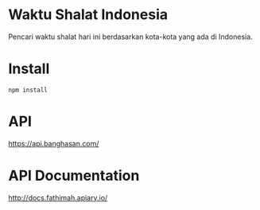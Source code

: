 # Waktu Shalat Indonesia
Pencari waktu shalat hari ini berdasarkan kota-kota yang ada di Indonesia.

# Install
```
npm install
```

# API
https://api.banghasan.com/

# API Documentation
http://docs.fathimah.apiary.io/


